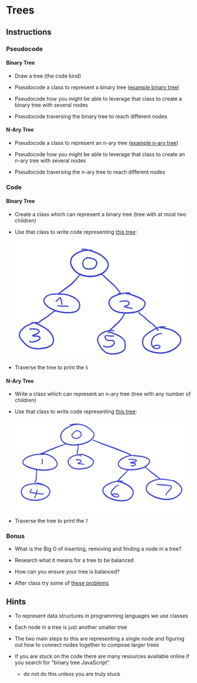 # Trees

## Instructions

### Pseudocode

#### Binary Tree

- Draw a tree (the code kind)

- Pseudocode a class to represent a binary tree ([example binary tree](./tree.png))

- Pseudocode how you might be able to leverage that class to create a binary tree with several nodes

- Pseudocode traversing the binary tree to reach different nodes

#### N-Ary Tree

- Pseudocode a class to represent an n-ary tree ([example n-ary tree](./n-ary-tree.png))

- Pseudocode how you might be able to leverage that class to create an n-ary tree with several nodes

- Pseudocode traversing the n-ary tree to reach different nodes

### Code

#### Binary Tree

- Create a class which can represent a binary tree (tree with at most two children)

- Use that class to write code representing [this tree](./tree.png):

  ![binary tree](./tree.png)

- Traverse the tree to print the `5`

#### N-Ary Tree

- Write a class which can represent an n-ary tree (tree with any number of children)

- Use that class to write code representing [this tree](./n-ary-tree.png):

  ![n-ary tree](./n-ary-tree.png)

- Traverse the tree to print the `7`

### Bonus

- What is the Big O of inserting, removing and finding a node in a tree?

- Research what it means for a tree to be balanced

- How can you ensure your tree is balanced?

- After class try some of [these problems](https://leetcode.com/tag/tree/)

## Hints

- To represent data structures in programming languages we use classes

- Each node in a tree is just another smaller tree

- The two main steps to this are representing a single node and figuring out how to connect nodes together to compose larger trees

- If you are stuck on the code there are many resources available online if you search for "binary tree JavaScript"

  - do not do this unless you are truly stuck
